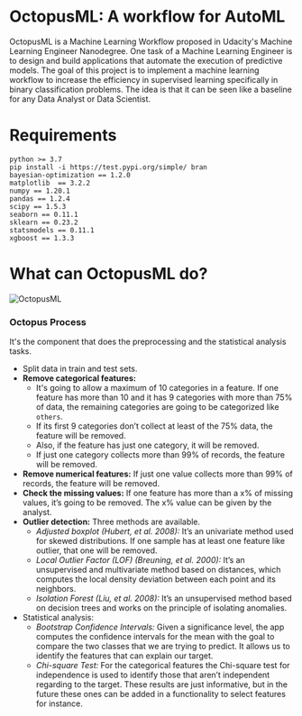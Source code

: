 # OctopusML: A workflow for AutoML

OctopusML is a Machine Learning Workflow proposed in Udacity's Machine Learning Engineer Nanodegree. One task of a Machine Learning Engineer is to design and build applications that automate the execution of predictive models. The goal of this project is to implement a machine learning workflow to increase the efficiency in supervised learning specifically in binary classification problems. The idea is that it can be seen like a baseline for any Data Analyst or Data Scientist.

# Requirements

```
python >= 3.7
pip install -i https://test.pypi.org/simple/ bran
bayesian-optimization == 1.2.0
matplotlib  == 3.2.2
numpy == 1.20.1
pandas == 1.2.4
scipy == 1.5.3
seaborn == 0.11.1
sklearn == 0.23.2
statsmodels == 0.11.1
xgboost == 1.3.3
```
# What can OctopusML do?

![OctopusML](https://github.com/sebasjp/octopus-ml/blob/master/OctopusML_complete.png)

### Octopus Process 
It's the component that does the preprocessing and the statistical analysis tasks.

* Split data in train and test sets.
* **Remove categorical features:** 
   + It's going to allow a maximum of 10 categories in a feature. If one feature has more than 10 and it has 9 categories with more than 75% of data, the remaining categories are going to be categorized like `others`.
   + If its first 9 categories don’t collect at least of the 75% data, the feature will be removed.
   + Also, if the feature has just one category, it will be removed.
   + If just one category collects more than 99% of records, the feature will be removed.
* **Remove numerical features:** If just one value collects more than 99% of records, the feature will be removed.
* **Check the missing values:** If one feature has more than a x% of missing values, it’s going to be removed. The x% value can be given by the analyst.
* **Outlier detection:** Three methods are available.
   + *Adjusted boxplot (Hubert, et al. 2008):* It’s an univariate method used for skewed distributions. If one sample has at least one feature like outlier, that one will be removed.
   + *Local Outlier Factor (LOF) (Breuning, et al. 2000):* It’s an unsupervised and multivariate method based on distances, which computes the local density deviation between each point and its neighbors.
   + *Isolation Forest (Liu, et al. 2008):* It’s an unsupervised method based on decision trees and works on the principle of isolating anomalies.
* Statistical analysis:
   + *Bootstrap Confidence Intervals:* Given a significance level, the app computes the confidence intervals for the mean with the goal to compare the two classes that we are trying to predict. It allows us to identify the features that can explain our target.
   + *Chi-square Test:* For the categorical features the Chi-square test for independence is used to identify those that aren’t independent regarding to the target.
These results are just informative, but in the future these ones can be added in a functionality to select features for instance.

